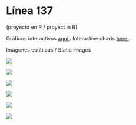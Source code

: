# Línea 137

(proyecto en R / proyect in R)

Gráficos interactivos <a href='https://rpubs.com/ailuvee/648118'> aquí </a>. 
Interactive charts <a href='https://rpubs.com/ailuvee/648118'> here </a>. 

Imágenes estáticas / Static images

<img src="https://i.ibb.co/5cgVLVK/Rplotvinculo.png"></img>

<img src="https://i.ibb.co/mXNPxrG/Rplotprovincias.png"></img>

<img src="https://i.ibb.co/J375pPP/Rplotllamadasgeneroyedad.png"></img>

<img src="https://i.ibb.co/C8wNW7D/Rplotllamadaspordelito.png"></img>

<img src="https://i.ibb.co/YyDbyW7/Rplotlugares.png"></img>

<img src="https://i.ibb.co/yqqjzrd/Rplotllamadasporgenero.png"></img>
